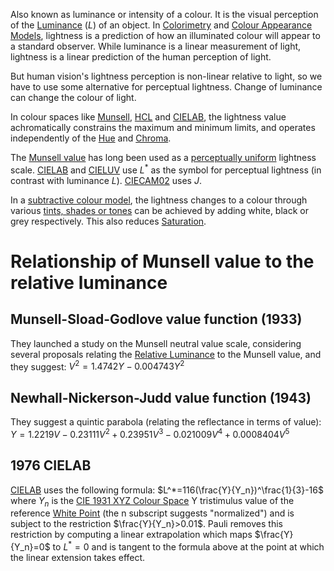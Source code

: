 Also known as luminance or intensity of a colour. It is the visual perception of the [Luminance](Luminance.md) ($L$) of an object. In [Colorimetry](colorimetry.md) and [Colour Appearance Models](colour%20appearance%20models.md), lightness is a prediction of how an illuminated colour will appear to a standard observer. While luminance is a linear measurement of light, lightness is a linear prediction of the human perception of light.

But human vision's lightness perception is non-linear relative to light, so we have to use some alternative for perceptual lightness. Change of luminance can change the colour of light.

In colour spaces like [Munsell](World%20Building/Creativity%20and%20Arts/Colour%20Theory/Colour%20Spaces/Munsell%20Colour%20System), [HCL](Cylindrical%20Colour%20Space%20Models.md) and [CIELAB](CIELAB.md), the lightness value achromatically constrains the maximum and minimum limits, and operates independently of the [Hue](Hue.md) and [Chroma](Chroma.md).

The [Munsell value](World%20Building/Creativity%20and%20Arts/Colour%20Theory/Colour%20Spaces/Munsell%20Colour%20System) has long been used as a [perceptually uniform](Uniform%20Colour%20Spaces.md) lightness scale. [CIELAB](CIELAB.md) and [CIELUV](CIELUV.md) use $L^*$ as the symbol for perceptual lightness (in contrast with luminance $L$). [CIECAM02](CIECAM02.md) uses $J$.

In a [subtractive colour model](Subtractive%20Colour%20Model.md), the lightness changes to a colour through various [tints, shades or tones](Tint,%20shade%20and%20tone.md) can be achieved by adding white, black or grey respectively. This also reduces [Saturation](Saturation.md).

# Relationship of Munsell value to the relative luminance
## Munsell-Sload-Godlove value function (1933)
They launched a study on the Munsell neutral value scale, considering several proposals relating the [Relative Luminance](Relative%20Luminance.md) to the Munsell value, and they suggest:
$V^2=1.4742Y-0.004743Y^2$
## Newhall-Nickerson-Judd value function (1943)
They suggest a quintic parabola (relating the reflectance in terms of value):
$Y=1.2219V-0.23111V^2+0.23951V^3-0.021009V^4+0.0008404V^5$
## 1976 CIELAB
[CIELAB](CIELAB.md) uses the following formula:
$L^*=116(\frac{Y}{Y_n})^\frac{1}{3}-16$
where $Y_n$ is the [CIE 1931 XYZ Colour Space](CIE%201931%20XYZ%20Colour%20Space.md) Y tristimulus value of the reference [White Point](white%20point.md) (the n subscript suggests "normalized") and is subject to the restriction $\frac{Y}{Y_n}>0.01$. Pauli removes this restriction by computing a linear extrapolation which maps $\frac{Y}{Y_n}=0$ to $L^*=0$ and is tangent to the formula above at the point at which the linear extension takes effect.